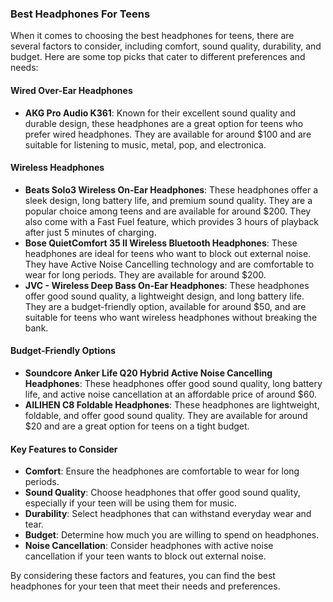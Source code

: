 
### Best Headphones For Teens

When it comes to choosing the best headphones for teens, there are several factors to consider, including comfort, sound quality, durability, and budget. Here are some top picks that cater to different preferences and needs:

#### Wired Over-Ear Headphones

- **AKG Pro Audio K361**: Known for their excellent sound quality and durable design, these headphones are a great option for teens who prefer wired headphones. They are available for around $100 and are suitable for listening to music, metal, pop, and electronica. 

#### Wireless Headphones

- **Beats Solo3 Wireless On-Ear Headphones**: These headphones offer a sleek design, long battery life, and premium sound quality. They are a popular choice among teens and are available for around $200. They also come with a Fast Fuel feature, which provides 3 hours of playback after just 5 minutes of charging.
- **Bose QuietComfort 35 II Wireless Bluetooth Headphones**: These headphones are ideal for teens who want to block out external noise. They have Active Noise Cancelling technology and are comfortable to wear for long periods. They are available for around $200.    
- **JVC - Wireless Deep Bass On-Ear Headphones**: These headphones offer good sound quality, a lightweight design, and long battery life. They are a budget-friendly option, available for around $50, and are suitable for teens who want wireless headphones without breaking the bank.

#### Budget-Friendly Options

- **Soundcore Anker Life Q20 Hybrid Active Noise Cancelling Headphones**: These headphones offer good sound quality, long battery life, and active noise cancellation at an affordable price of around $60.
- **AILIHEN C8 Foldable Headphones**: These headphones are lightweight, foldable, and offer good sound quality. They are available for around $20 and are a great option for teens on a tight budget.

#### Key Features to Consider

- **Comfort**: Ensure the headphones are comfortable to wear for long periods.
- **Sound Quality**: Choose headphones that offer good sound quality, especially if your teen will be using them for music.
- **Durability**: Select headphones that can withstand everyday wear and tear.
- **Budget**: Determine how much you are willing to spend on headphones.
- **Noise Cancellation**: Consider headphones with active noise cancellation if your teen wants to block out external noise.

By considering these factors and features, you can find the best headphones for your teen that meet their needs and preferences. 
